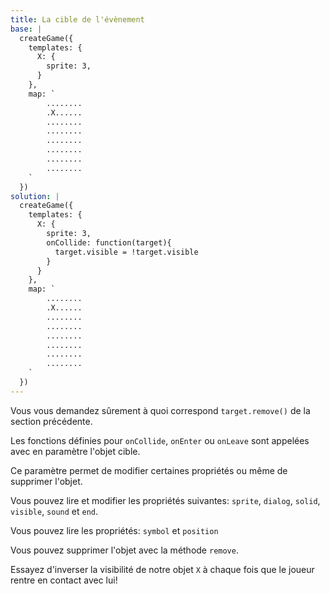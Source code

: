```yaml
---
title: La cible de l'évènement
base: |
  createGame({
    templates: {
      X: {
        sprite: 3,
      }
    },
    map: `
        ........
        .X......
        ........
        ........
        ........
        ........
        ........
        ........
    `
  })
solution: |
  createGame({
    templates: {
      X: {
        sprite: 3,
        onCollide: function(target){
          target.visible = !target.visible
        }
      }
    },
    map: `
        ........
        .X......
        ........
        ........
        ........
        ........
        ........
        ........
    `
  })
---
```


Vous vous demandez sûrement à quoi correspond `target.remove()` de la section précédente.

Les fonctions définies pour `onCollide`, `onEnter` ou `onLeave` sont appelées avec en paramètre l'objet cible.

Ce paramètre permet de modifier certaines propriétés ou même de supprimer l'objet.

Vous pouvez lire et modifier les propriétés suivantes: `sprite`, `dialog`, `solid`, `visible`, `sound` et `end`.

Vous pouvez lire les propriétés: `symbol` et `position`

Vous pouvez supprimer l'objet avec la méthode `remove`.

Essayez d'inverser la visibilité de notre objet `X` à chaque fois que le joueur rentre en contact avec lui!

